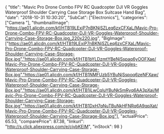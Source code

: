 {
	"title": "Mavic Pro Drone Combo FPV RC Quadcopter DJI VR Goggles Waterproof Shoulder Carrying Case Storage Box Suitcase Hand Bag",
	"date": "2018-10-31 10:30:20",
	"SubCat": ["Electronics"],
	"categories": ["Camera "],
	"thumbnailImage": "https://ae01.alicdn.com/kf/HTB19LExiP7nBKNjSZLeq6zxCFXaL/Mavic-Pro-Drone-Combo-FPV-RC-Quadcopter-DJI-VR-Goggles-Waterproof-Shoulder-Carrying-Case-Storage-Box.jpg_220x220.jpg",
	"BigImage": ["https://ae01.alicdn.com/kf/HTB19LExiP7nBKNjSZLeq6zxCFXaL/Mavic-Pro-Drone-Combo-FPV-RC-Quadcopter-DJI-VR-Goggles-Waterproof-Shoulder-Carrying-Case-Storage-Box.jpg","https://ae01.alicdn.com/kf/HTB1bYLDzmtYBeNjSspaq6yOOFXae/Mavic-Pro-Drone-Combo-FPV-RC-Quadcopter-DJI-VR-Goggles-Waterproof-Shoulder-Carrying-Case-Storage-Box.jpg","https://ae01.alicdn.com/kf/HTB1NMFUzb5YBuNjSspoq6zeNFXaw/Mavic-Pro-Drone-Combo-FPV-RC-Quadcopter-DJI-VR-Goggles-Waterproof-Shoulder-Carrying-Case-Storage-Box.jpg","https://ae01.alicdn.com/kf/HTB1jLwCqIuYBuNkSmRyq6AA3pXai/Mavic-Pro-Drone-Combo-FPV-RC-Quadcopter-DJI-VR-Goggles-Waterproof-Shoulder-Carrying-Case-Storage-Box.jpg","https://ae01.alicdn.com/kf/HTB1DxH7qNuTBuNkHFNRq6A9qpXat/Mavic-Pro-Drone-Combo-FPV-RC-Quadcopter-DJI-VR-Goggles-Waterproof-Shoulder-Carrying-Case-Storage-Box.jpg"],
	"actualPrice": 65.53,
	"comparePrice": 87.38,
	"linkurl": "http://s.click.aliexpress.com/e/cjvbKEIM",
	"inStock": 98
}
